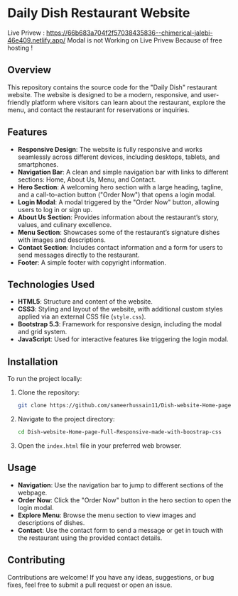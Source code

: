 # Daily Dish Restaurant Website
Live Privew : https://66b683a704f2f57038435836--chimerical-jalebi-46e409.netlify.app/
Modal is not Working on Live Privew Because of free hosting !
## Overview

This repository contains the source code for the "Daily Dish" restaurant website. The website is designed to be a modern, responsive, and user-friendly platform where visitors can learn about the restaurant, explore the menu, and contact the restaurant for reservations or inquiries.

## Features

- **Responsive Design**: The website is fully responsive and works seamlessly across different devices, including desktops, tablets, and smartphones.
- **Navigation Bar**: A clean and simple navigation bar with links to different sections: Home, About Us, Menu, and Contact.
- **Hero Section**: A welcoming hero section with a large heading, tagline, and a call-to-action button ("Order Now") that opens a login modal.
- **Login Modal**: A modal triggered by the "Order Now" button, allowing users to log in or sign up.
- **About Us Section**: Provides information about the restaurant’s story, values, and culinary excellence.
- **Menu Section**: Showcases some of the restaurant’s signature dishes with images and descriptions.
- **Contact Section**: Includes contact information and a form for users to send messages directly to the restaurant.
- **Footer**: A simple footer with copyright information.

## Technologies Used

- **HTML5**: Structure and content of the website.
- **CSS3**: Styling and layout of the website, with additional custom styles applied via an external CSS file (`style.css`).
- **Bootstrap 5.3**: Framework for responsive design, including the modal and grid system.
- **JavaScript**: Used for interactive features like triggering the login modal.

## Installation

To run the project locally:

1. Clone the repository:
   ```bash
   git clone https://github.com/sameerhussain11/Dish-website-Home-page-Full-Responsive-made-with-boostrap-css.git
   ```
2. Navigate to the project directory:
   ```bash
   cd Dish-website-Home-page-Full-Responsive-made-with-boostrap-css
   ```
3. Open the `index.html` file in your preferred web browser.

## Usage

- **Navigation**: Use the navigation bar to jump to different sections of the webpage.
- **Order Now**: Click the "Order Now" button in the hero section to open the login modal.
- **Explore Menu**: Browse the menu section to view images and descriptions of dishes.
- **Contact**: Use the contact form to send a message or get in touch with the restaurant using the provided contact details.

## Contributing

Contributions are welcome! If you have any ideas, suggestions, or bug fixes, feel free to submit a pull request or open an issue.
